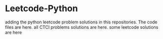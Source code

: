 # Leetcode-Python
adding the python leetcode problem solutions in this repositories. 
The code files are here.
all CTCI problems solutions are here.
some leetcode solutions are here













































































































































































































































































































































































































































































































































































































































































































































































